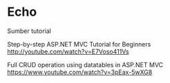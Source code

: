 # Echo

Sumber tutorial

Step-by-step ASP.NET MVC Tutorial for Beginners
http://youtube.com/watch?v=E7Voso411Vs 

Full CRUD operation using datatables in ASP.NET MVC
https://www.youtube.com/watch?v=3pEax-5wXG8

